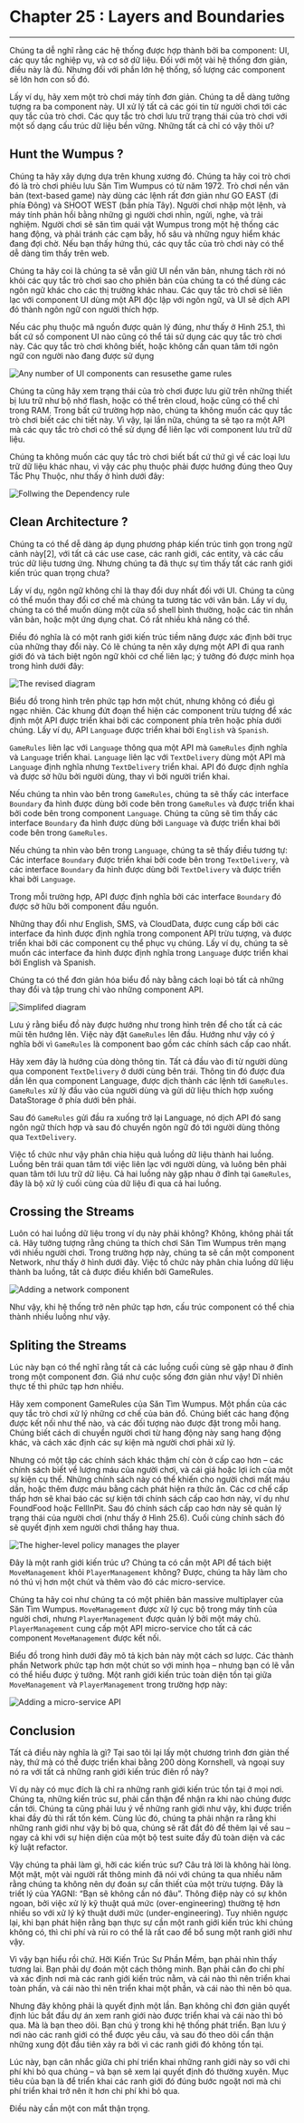 # Chapter 25 : Layers and Boundaries
--------------------------

Chúng ta dễ nghĩ rằng các hệ thống được hợp thành bởi ba component: UI, các quy tắc nghiệp vụ, và cơ sở dữ liệu. Đối với một vài hệ thống đơn giản, điều này là đủ. Nhưng đối với phần lớn hệ thống, số lượng các component sẽ lớn hơn con số đó.

Lấy ví dụ, hãy xem một trò chơi máy tính đơn giản. Chúng ta dễ dàng tưởng tượng ra ba component này. UI xử lý tất cả các gói tin từ người chơi tới các quy tắc của trò chơi. Các quy tắc trò chơi lưu trữ trạng thái của trò chơi với một số dạng cấu trúc dữ liệu bền vững. Những tất cả chỉ có vậy thôi ư?


## Hunt the Wumpus ?

Chúng ta hãy xây dựng dựa trên khung xương đó. Chúng ta hãy coi trò chơi đó là trò chơi phiêu lưu Săn Tìm Wumpus có từ năm 1972. Trò chơi nền văn bản (text-based game) này dùng các lệnh rất đơn giản như GO EAST (đi phía Đông) và SHOOT WEST (bắn phía Tây). Người chơi nhập một lệnh, và máy tính phản hồi bằng những gì người chơi nhìn, ngửi, nghe, và trải nghiệm. Người chơi sẽ săn tìm quái vật Wumpus trong một hệ thống các hang động, và phải tránh các cạm bẫy, hố sâu và những nguy hiểm khác đang đợi chờ. Nếu bạn thấy hứng thú, các quy tắc của trò chơi này có thể dễ dàng tìm thấy trên web.

Chúng ta hãy coi là chúng ta sẽ vẫn giữ UI nền văn bản, nhưng tách rời nó khỏi các quy tắc trò chơi sao cho phiên bản của chúng ta có thể dùng các ngôn ngữ khác cho các thị trường khác nhau. Các quy tắc trò chơi sẽ liên lạc với component UI dùng một API độc lập với ngôn ngữ, và UI sẽ dịch API đó thành ngôn ngữ con người thích hợp.

Nếu các phụ thuộc mã nguồn được quản lý đúng, như thấy ở Hình 25.1, thì bất cứ số component UI nào cũng có thể tái sử dụng các quy tắc trò chơi này. Các quy tắc trò chơi không biết, hoặc không cần quan tâm tới ngôn ngữ con người nào đang được sử dụng

![Any number of UI components can resusethe game rules](./imgs/image-52.png)

Chúng ta cũng hãy xem trạng thái của trò chơi được lưu giữ trên những thiết bị lưu trữ như bộ nhớ flash, hoặc có thể trên cloud, hoặc cũng có thể chỉ trong RAM. Trong bất cứ trường hợp nào, chúng ta không muốn các quy tắc trò chơi biết các chi tiết này. Vì vậy, lại lần nữa, chúng ta sẽ tạo ra một API mà các quy tắc trò chơi có thể sử dụng để liên lạc với component lưu trữ dữ liệu.

Chúng ta không muốn các quy tắc trò chơi biết bất cứ thứ gì về các loại lưu trữ dữ liệu khác nhau, vì vậy các phụ thuộc phải được hướng đúng theo Quy Tắc Phụ Thuộc, như thấy ở hình dưới đây:

![Follwing the Dependency rule](./imgs/image-53.png)

## Clean Architecture ?
Chúng ta có thể dễ dàng áp dụng phương pháp kiến trúc tinh gọn trong ngữ cảnh này[2], với tất cả các use case, các ranh giới, các entity, và các cấu trúc dữ liệu tương ứng. Nhưng chúng ta đã thực sự tìm thấy tất các ranh giới kiến trúc quan trọng chưa?

Lấy ví dụ, ngôn ngữ không chỉ là thay đổi duy nhất đối với UI. Chúng ta cũng có thể muốn thay đổi cơ chế mà chúng ta tương tác với văn bản. Lấy ví dụ, chúng ta có thể muốn dùng một cửa sổ shell bình thường, hoặc các tin nhắn văn bản, hoặc một ứng dụng chat. Có rất nhiều khả năng có thể.

Điều đó nghĩa là có một ranh giới kiến trúc tiềm năng được xác định bởi trục của những thay đổi này. Có lẽ chúng ta nên xây dựng một API đi qua ranh giới đó và tách biệt ngôn ngữ khỏi cơ chế liên lạc; ý tưởng đó được minh họa trong hình dưới đây:

![The revised diagram](./imgs/image-54.png)

Biểu đồ trong hình trên phức tạp hơn một chút, nhưng không có điều gì ngạc nhiên. Các khung đứt đoạn thể hiện các component trừu tượng để xác định một API được triển khai bởi các component phía trên hoặc phía dưới chúng. Lấy ví dụ, API `Language` được triển khai bởi `English` và `Spanish`.

`GameRules` liên lạc với `Language` thông qua một API mà `GameRules` định nghĩa và `Language` triển khai. `Language` liên lạc với `TextDelivery` dùng một API mà `Language` định nghĩa nhưng `TextDelivery` triển khai. API đó được định nghĩa và được sở hữu bởi người dùng, thay vì bởi người triển khai.

Nếu chúng ta nhìn vào bên trong `GameRules`, chúng ta sẽ thấy các interface `Boundary` đa hình được dùng bởi code bên trong `GameRules` và được triển khai bởi code bên trong component `Language`. Chúng ta cũng sẽ tìm thấy các interface `Boundary` đa hình được dùng bởi `Language` và được triển khai bởi code bên trong `GameRules`.

Nếu chúng ta nhìn vào bên trong `Language`, chúng ta sẽ thấy điều tương tự: Các interface `Boundary` được triển khai bởi code bên trong `TextDelivery`, và các interface `Boundary` đa hình được dùng bởi `TextDelivery` và được triển khai bởi `Language`.

Trong mỗi trường hợp, API được định nghĩa bởi các interface `Boundary` đó được sở hữu bởi component đầu nguồn.

Những thay đổi như English, SMS, và CloudData, được cung cấp bởi các interface đa hình được định nghĩa trong component API trừu tượng, và được triển khai bởi các component cụ thể phục vụ chúng. Lấy ví dụ, chúng ta sẽ muốn các interface đa hình được định nghĩa trong `Language` được triển khai bởi English và Spanish.

Chúng ta có thể đơn giản hóa biểu đồ này bằng cách loại bỏ tất cả những thay đổi và tập trung chỉ vào những component API.

![Simplifed diagram](./imgs/image-55.png)

Lưu ý rằng biểu đồ này được hướng như trong hình trên để cho tất cả các mũi tên hướng lên. Việc này đặt `GameRules` lên đầu. Hướng như vậy có ý nghĩa bởi vì `GameRules` là component bao gồm các chính sách cấp cao nhất.

Hãy xem đây là hướng của dòng thông tin. Tất cả đầu vào đi từ người dùng qua component `TextDelivery` ở dưới cùng bên trái. Thông tin đó được đưa dần lên qua component Language, được dịch thành các lệnh tới `GameRules`. `GameRules` xử lý đầu vào của người dùng và gửi dữ liệu thích hợp xuống DataStorage ở phía dưới bên phải.

Sau đó `GameRules` gửi đầu ra xuống trở lại Language, nó dịch API đó sang ngôn ngữ thích hợp và sau đó chuyển ngôn ngữ đó tới người dùng thông qua `TextDelivery`.

Việc tổ chức như vậy phân chia hiệu quả luồng dữ liệu thành hai luồng. Luồng bên trái quan tâm tới việc liên lạc với người dùng, và luông bên phải quan tâm tới lưu trữ dữ liệu. Cả hai luồng này gặp nhau ở đỉnh tại `GameRules`, đây là bộ xử lý cuối cùng của dữ liệu đi qua cả hai luồng.

## Crossing the Streams

Luôn có hai luồng dữ liệu trong ví dụ này phải không? Không, không phải tất cả. Hãy tưởng tượng rằng chúng ta thích chơi Săn Tìm Wumpus trên mạng với nhiều người chơi. Trong trường hợp này, chúng ta sẽ cần một component Network, như thấy ở hình dưới đây. Việc tổ chức này phân chia luồng dữ liệu thành ba luồng, tất cả được điều khiển bởi GameRules.

![Adding a network component](./imgs/image-56.png)

Như vậy, khi hệ thống trở nên phức tạp hơn, cấu trúc component có thể chia thành nhiều luồng như vậy.

## Spliting the Streams
Lúc này bạn có thể nghĩ rằng tất cả các luồng cuối cùng sẽ gặp nhau ở đỉnh trong một component đơn. Giá như cuộc sống đơn giản như vậy! Dĩ nhiên thực tế thì phức tạp hơn nhiều.

Hãy xem component GameRules của Săn Tìm Wumpus. Một phần của các quy tắc trò chơi xử lý những cơ chế của bản đồ. Chúng biết các hang động được kết nối như thế nào, và các đối tượng nào được đặt trong mỗi hang. Chúng biết cách di chuyển người chơi từ hang động này sang hang động khác, và cách xác định các sự kiện mà người chơi phải xử lý.

Nhưng có một tập các chính sách khác thậm chí còn ở cấp cao hơn – các chính sách biết về lượng máu của người chơi, và cái giá hoặc lợi ích của một sự kiện cụ thể. Những chính sách này có thể khiến cho người chơi mất máu dần, hoặc thêm được máu bằng cách phát hiện ra thức ăn. Các cơ chế cấp thấp hơn sẽ khai báo các sự kiện tới chính sách cấp cao hơn này, ví dụ như FoundFood hoặc FellInPit. Sau đó chính sách cấp cao hơn này sẽ quản lý trạng thái của người chơi (như thấy ở Hình 25.6). Cuối cùng chính sách đó sẽ quyết định xem người chơi thắng hay thua.

![The higher-level policy manages the player](./imgs/image-57.png)

Đây là một ranh giới kiến trúc ư? Chúng ta có cần một API để tách biệt `MoveManagement` khỏi `PlayerManagement` không? Được, chúng ta hãy làm cho nó thú vị hơn một chút và thêm vào đó các micro-service.

Chúng ta hãy coi như chúng ta có một phiên bản massive multiplayer của Săn Tìm Wumpus. `MoveManagement` được xử lý cục bộ trong máy tính của người chơi, nhưng `PlayerManagement` được quản lý bởi một máy chủ. `PlayerManagement` cung cấp một API micro-service cho tất cả các component `MoveManagement` được kết nối.

Biểu đồ trong hình dưới đây mô tả kịch bản này một cách sơ lược. Các thành phần Network phức tạp hơn một chút so với minh họa – nhưng bạn có lẽ vẫn có thể hiểu được ý tưởng. Một ranh giới kiến trúc toàn diện tồn tại giữa `MoveManagement` và `PlayerManagement` trong trường hợp này:

![Adding a micro-service API](./imgs/image-58.png)

## Conclusion

Tất cả điều này nghĩa là gì? Tại sao tôi lại lấy một chương trình đơn giản thế này, thứ mà có thể được triển khai bằng 200 dòng Kornshell, và ngoại suy nó ra với tất cả những ranh giới kiến trúc điên rồ này?

Ví dụ này có mục đích là chỉ ra những ranh giới kiến trúc tồn tại ở mọi nơi. Chúng ta, những kiến trúc sư, phải cẩn thận để nhận ra khi nào chúng được cần tới. Chúng ta cũng phải lưu ý về những ranh giới như vậy, khi được triển khai đầy đủ thì rất tốn kém. Cùng lúc đó, chúng ta phải nhận ra rằng khi những ranh giới như vậy bị bỏ qua, chúng sẽ rất đắt đỏ để thêm lại về sau – ngay cả khi với sự hiện diện của một bộ test suite đầy đủ toàn diện và các kỷ luật refactor.

Vậy chúng ta phải làm gì, hỡi các kiến trúc sư? Câu trả lời là không hài lòng. Một mặt, một vài người rất thông minh đã nói với chúng ta qua nhiều năm rằng chúng ta không nên dự đoán sự cần thiết của một trừu tượng. Đây là triết lý của YAGNI: “Bạn sẽ không cần nó đâu”. Thông điệp này có sự khôn ngoan, bởi việc xử lý kỹ thuật quá mức (over-engineering) thường tệ hơn nhiều so với xử lý kỹ thuật dưới mức (under-engineering). Tuy nhiên ngược lại, khi bạn phát hiện rằng bạn thực sự cần một ranh giới kiến trúc khi chúng không có, thì chi phí và rủi ro có thể là rất cao để bổ sung một ranh giới như vậy.

Vì vậy bạn hiểu rồi chứ. Hỡi Kiến Trúc Sư Phần Mềm, bạn phải nhìn thấy tương lai. Bạn phải dự đoán một cách thông minh. Bạn phải cân đo chi phí và xác định nơi mà các ranh giới kiến trúc nằm, và cái nào thì nên triển khai toàn phần, và cái nào thì nên triển khai một phần, và cái nào thì nên bỏ qua.

Nhưng đây không phải là quyết định một lần. Bạn không chỉ đơn giản quyết định lúc bắt đầu dự án xem ranh giới nào được triển khai và cái nào thì bỏ qua. Mà là bạn theo dõi. Bạn chú ý trong khi hệ thống phát triển. Bạn lưu ý nơi nào các ranh giới có thể được yêu cầu, và sau đó theo dõi cẩn thận những xung đột đầu tiên xảy ra bởi vì các ranh giới đó không tồn tại.

Lúc này, bạn cân nhắc giữa chi phí triển khai những ranh giới này so với chi phí khi bỏ qua chúng – và bạn sẽ xem lại quyết định đó thường xuyên. Mục tiêu của bạn là để triển khai các ranh giới đó đúng bước ngoặt nơi mà chi phí triển khai trở nên ít hơn chi phí khi bỏ qua.

Điều này cần một con mắt thận trọng.